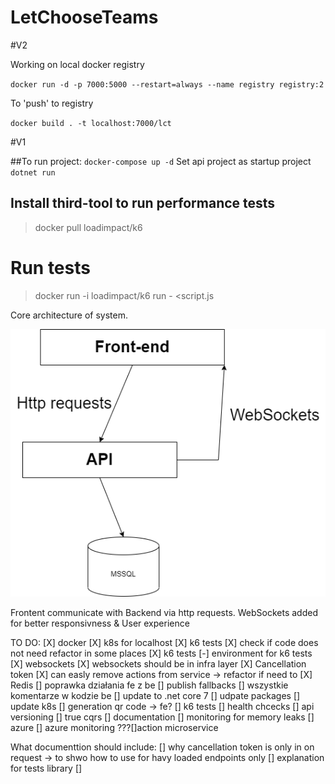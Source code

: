 # LetChooseTeams



#V2

Working on local docker registry

`docker run -d -p 7000:5000 --restart=always --name registry registry:2`

To 'push' to registry

`docker build . -t localhost:7000/lct`



#V1

##To run project:
`docker-compose up -d` 
Set api project as startup project
`dotnet run`

## Install third-tool to run performance tests
> docker pull loadimpact/k6

# Run tests
> docker run -i loadimpact/k6 run - <script.js

Core architecture of system.

![alt text](https://github.com/AGranosik/LetChooseTeams/blob/event-sourcing/images/v1_architectures.png)

Frontent communicate with Backend via http requests.
WebSockets added for better responsivness & User experience


TO DO: 
[X] docker
[X] k8s for localhost
[X] k6 tests
[X] check if code does not need refactor in some places
[X] k6 tests
[-] environment for k6 tests
[X] websockets
[X] websockets should be in infra layer
[X] Cancellation token
[X] can easly remove actions from service -> refactor if need to
[X] Redis
[] poprawka działania fe z be
[] publish fallbacks
[] wszystkie komentarze w kodzie be
[] update to .net core 7
[] udpate packages
[] update k8s
[] generation qr code -> fe?
[] k6 tests
[] health chcecks
[] api versioning
[] true cqrs
[] documentation
[] monitoring for memory leaks
[] azure
[] azure monitoring
???[]action microservice

What documenttion should include:
[] why cancellation token is only in on request -> to shwo how to use for havy loaded endpoints only
[] explanation for tests library
[] 